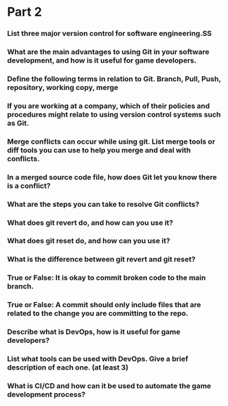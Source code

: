 # Part 2

### List three major version control for software engineering.SS

### What are the main advantages to using Git in your software development, and how is it useful for game developers.

### Define the following terms in relation to Git. Branch, Pull, Push, repository, working copy, merge

### If you are working at a company, which of their policies and procedures might relate to using version control systems such as Git.

### Merge conflicts can occur while using git. List merge tools or diff tools you can use to help you merge and deal with conflicts.

### In a merged source code file, how does Git let you know there is a conflict?

### What are the steps you can take to resolve Git conflicts?

### What does git revert do, and how can you use it?

### What does git reset do, and how can you use it? 

### What is the difference between git revert and git reset?

### True or False: It is okay to commit broken code to the main branch.

### True or False: A commit should only include files that are related to the change you are committing to the repo.

### Describe what is DevOps, how is it useful for game developers?

### List what tools can be used with DevOps. Give a brief description of each one. (at least 3)

### What is CI/CD and how can it be used to automate the game development process?


